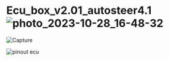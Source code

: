 # Ecu_box_v2.01_autosteer4.1![photo_2023-10-28_16-48-32](https://github.com/buched/Ecu_box_v2.01_autosteer4.1/assets/32975584/6cc18d25-a7b4-455e-9717-c4110339232f)

![Capture](https://github.com/buched/Ecu_box_v2.01_autosteer4.1_ecu/assets/32975584/987a4667-08ab-4bac-8d3a-689ce76163ab)


![pinout ecu](https://github.com/buched/Ecu_box_v2.01_autosteer4.1/assets/32975584/29ba1a0c-f83b-4070-ab80-7b58118f0af7)

